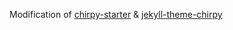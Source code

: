 
Modification of [chirpy-starter](https://github.com/cotes2020/chirpy-starter) & [jekyll-theme-chirpy](https://github.com/cotes2020/jekyll-theme-chirpy)
